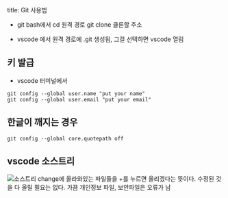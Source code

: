 title: Git 사용법

* git bash에서 
cd 원격 경로
git clone 클론할 주소

* vscode 에서
원격 경로에 .git 생성됨, 그걸 선택하면 vscode 열림


## 키 발급 
* vscode 터미널에서
```
git config --global user.name "put your name"
git config --global user.email "put your email"
```

## 한글이 깨지는 경우
```
git config --global core.quotepath off
```

## vscode 소스트리
![소스트리]()
change에 올라와있는 파일들을 +를 누르면 올리겠다는 뜻이다. 
수정된 것을 다 올릴 필요는 없다. 가끔 개인정보 파일, 보안파일은 오류가 남 




 





